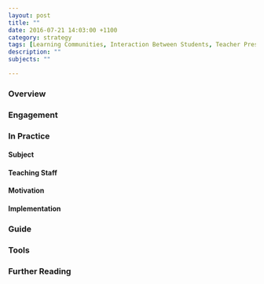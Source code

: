 ```yaml
---
layout: post
title: ""
date: 2016-07-21 14:03:00 +1100
category: strategy
tags: [Learning Communities, Interaction Between Students, Teacher Presence, Interaction with the Professions, Flexible & Adaptive Learning, Interactive Resources, E-Assessment,] 
description: ""
subjects: ""

---
```


### Overview

### Engagement

### In Practice

#### Subject 

#### Teaching Staff

#### Motivation

#### Implementation

### Guide

### Tools

### Further Reading

<div class="apa-ref" markdown="1">
</div>